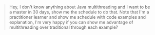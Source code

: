 > Hey, I don't know anything about Java multithreading and I want to be a master in 30 days, show me the schedule to do that. Note that I'm a practitioner learner and show me schedule with code examples and explanation, I'm very happy if you can show me advantage of multithreading over traditional through each example?

